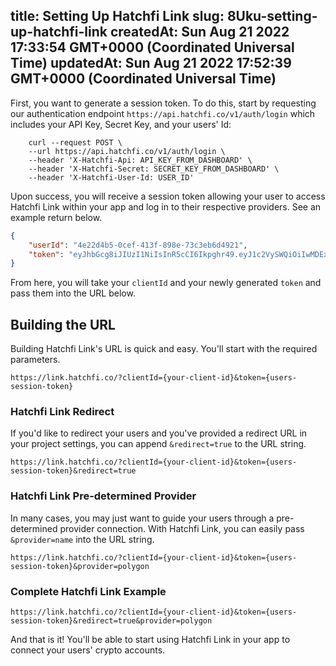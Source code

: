 
title: Setting Up Hatchfi Link
slug: 8Uku-setting-up-hatchfi-link
createdAt: Sun Aug 21 2022 17:33:54 GMT+0000 (Coordinated Universal Time)
updatedAt: Sun Aug 21 2022 17:52:39 GMT+0000 (Coordinated Universal Time)
---

First, you want to generate a session token. To do this, start by requesting our authentication endpoint `https://api.hatchfi.co/v1/auth/login` which includes your API Key, Secret Key, and your users' Id:

```curl
    curl --request POST \
    --url https://api.hatchfi.co/v1/auth/login \
    --header 'X-Hatchfi-Api: API_KEY_FROM_DASHBOARD' \
    --header 'X-Hatchfi-Secret: SECRET_KEY_FROM_DASHBOARD' \
    --header 'X-Hatchfi-User-Id: USER_ID'
```

Upon success, you will receive a session token allowing your user to access Hatchfi Link within your app and log in to their respective providers. See an example return below.

```json
{
    "userId": "4e22d4b5-0cef-413f-898e-73c3eb6d4921",
    "token": "eyJhbGcg8iJIUzI1NiIsInR5cCI6Ikpghr49.eyJ1c2VySWQiOiIwMDExIiwiaWF0IjoxNjQ5NDA1NzY0LCJleHAiOjE2NDk0MDY5NjR9.l8JVJzLe2NAOSXKZsM2LQHMJrFDlCtQZqSqoSbhuHVs"
}
```

From here, you will take your `clientId` and your newly generated `token` and pass them into the URL below.&#x20;

## Building the URL

Building Hatchfi Link's URL is quick and easy. You'll start with the required parameters.

```none
https://link.hatchfi.co/?clientId={your-client-id}&token={users-session-token}
```

### Hatchfi Link Redirect

If you'd like to redirect your users and you've provided a redirect URL in your project settings, you can append `&redirect=true` to the URL string.

```none
https://link.hatchfi.co/?clientId={your-client-id}&token={users-session-token}&redirect=true
```

### Hatchfi Link Pre-determined Provider

In many cases, you may just want to guide your users through a pre-determined provider connection. With Hatchfi Link, you can easily pass `&provider=name` into the URL string.

```none
https://link.hatchfi.co/?clientId={your-client-id}&token={users-session-token}&provider=polygon
```

### Complete Hatchfi Link Example

```none
https://link.hatchfi.co/?clientId={your-client-id}&token={users-session-token}&redirect=true&provider=polygon
```



And that is it! You'll be able to start using Hatchfi Link in your app to connect your users' crypto accounts.

